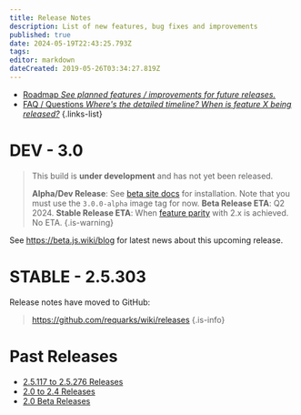 ```yaml
---
title: Release Notes
description: List of new features, bug fixes and improvements
published: true
date: 2024-05-19T22:43:25.793Z
tags: 
editor: markdown
dateCreated: 2019-05-26T03:34:27.819Z
---
```


- [Roadmap *See planned features / improvements for future releases.*](/releases/roadmap)
- [FAQ / Questions *Where's the detailed timeline? When is feature X being released?*](/releases/about)
{.links-list}

# DEV - 3.0

> This build is **under development** and has not yet been released.
>
> **Alpha/Dev Release**: See [beta site docs](https://beta.js.wiki/docs/install-using-docker) for installation. Note that you must use the `3.0.0-alpha` image tag for now.
> **Beta Release ETA**: Q2 2024.
> **Stable Release ETA**: When [feature parity](https://github.com/requarks/wiki/issues/6844) with 2.x is achieved. No ETA.
{.is-warning}

See https://beta.js.wiki/blog for latest news about this upcoming release.

# STABLE - 2.5.303

Release notes have moved to GitHub:
> https://github.com/requarks/wiki/releases
{.is-info}

# Past Releases

- [2.5.117 to 2.5.276 Releases](/releases/2p5)
- [2.0 to 2.4 Releases](/releases/previous)
- [2.0 Beta Releases](/releases/beta)